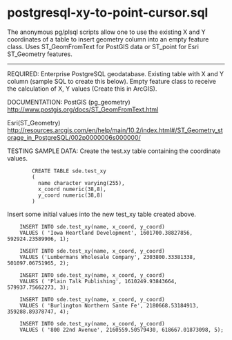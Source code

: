 postgresql-xy-to-point-cursor.sql
===================

The anonymous pg/plsql scripts allow one to use the existing X and Y coordinates of a table to insert geometry column into an empty feature class.  Uses ST_GeomFromText for PostGIS data or ST_point 	for Esri ST_Geometry features.

----------


REQUIRED:
Enterprise PostgreSQL geodatabase.
Existing table with X and Y column (sample SQL to create this below).
Empty feature class to receive the calculation of X, Y values (Create this in ArcGIS).

DOCUMENTATION:
PostGIS (pg_geometry)
		  http://www.postgis.org/docs/ST_GeomFromText.html
	
Esri(ST_Geometry)		  http://resources.arcgis.com/en/help/main/10.2/index.html#/ST_Geometry_storage_in_PostgreSQL/002p0000006s000000/

TESTING SAMPLE DATA:
Create the test.xy table containing the coordinate values.

			CREATE TABLE sde.test_xy
			(
			  name character varying(255),
			  x_coord numeric(38,8),
			  y_coord numeric(38,8)
			)
		
Insert some initial values into the new test_xy table created above.

		INSERT INTO sde.test_xy(name, x_coord, y_coord) 
		VALUES ( 'Iowa Heartland Development', 1601700.38827856, 592924.23589906, 1);
		
		INSERT INTO sde.test_xy(name, x_coord, y_coord) 
		VALUES ('Lumbermans Wholesale Company', 2303800.33381338, 501097.06751965, 2);
		
		INSERT INTO sde.test_xy(name, x_coord, y_coord) 
		VALUES ( 'Plain Talk Publishing', 1610249.93843664, 579937.75662273, 3);
		
		INSERT INTO sde.test_xy(name, x_coord, y_coord) 
		VALUES ( 'Burlington Northern Sante Fe', 2180668.53184913, 359288.89378747, 4);
		
		INSERT INTO sde.test_xy(name, x_coord, y_coord) 
		VALUES ( '800 22nd Avenue', 2160559.50579430, 618667.01873098, 5);

